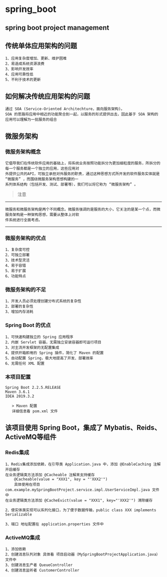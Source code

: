 # spring_boot
## spring boot project management
## 传统单体应用架构的问题
    1、应用复杂度增加、更新、维护困难
    2、易造成系统资源浪费
    3、影响开发效率
    4、应用可靠性低
    5、不利于技术的更新
## 如何解决传统应用架构的问题
    通过 SOA (Service-Oriented Architechture，面向服务架构)。
    SOA 的思路将应用中相近的功能聚合到一起，以服务的形式提供出去，因此基于 SOA 架构的应用可以理解为一批服务的组合
## 微服务架构
### 微服务架构概念
    它倡导我们在传统软件应用的基础上，将系统业务按照功能拆分为更加细粒度的服务，所拆分的每一个服务都是一个独立的应用，这些应用对
    外提供公共的API，可独立承担对外服务的职责，通过这种思想方式所开发的软件服务实体就是 “微服务” ，而围绕微服务架构思想构建的一
    系列体系结构（包括开发、测试、部署等），我们可以将它称为 “微服务架构” 。
    
   > 注意
   ***
    微服务和微服务架构是两个不同概念。微服务强调的是服务的大小，它关注的是某一个点，而微服务架构是一种架构思想，需要从整体上对软
    件系统进行全面考虑。
   ---
### 微服务架构的优点
    1、复杂度可控
    2、可独立部署
    3、技术型灵活
    4、易于容错
    5、易于扩展
    6、功能特点
### 微服务架构的不足
    1、开发人员必须处理创建分布式系统的复杂性
    2、部署的复杂性
    3、增加内存消耗
### Spring Boot 的优点
    1、可快速构建独立的 Spring 应用程序
    2、内嵌 Servlet 容器，无需独立安装容器即可运行项目
    3、对主流开发框架的无配置集成
    4、提供开箱即用的 Spring 插件，简化了 Maven 的配置
    5、自动配置 Spring，极大地提高了开发、部署效率
    6、无需任何 XML 配置
### 本项目配置
 
 ```
 Spring Boot 2.2.5.RELEASE
 Maven 3.6.1
 IDEA 2019.3.2

    > Maven 配置
    详细信息看 pom.xml 文件
```
 
## 该项目使用 Spring Boot，集成了 Mybatis、Reids、ActiveMQ等组件
### Redis集成
    1、Redis集成添加依赖，在引导类 Application.java 中，添加 @EnableCaching 注解开启缓存
    在业务逻辑类方法添加 @Cacheable 注解来支持缓存
        @Cacheable(value = "XXX1", key = "'XXX2'") 
        具体使用在项目 com.example.mySpringBootProject.service.impl.UserServiceImpl.java 文件中
    在业务逻辑类方法添加 @CacheEvict(value = "XXX1", key="'XXX2'") 清除缓存
    
    2、使实体类实现可以系列化接口，为了便于数据传输，public class XXX implements Serializable
    
    3、端口 地址配置在 application.properties 文件中
### ActiveMQ集成
    1、添加依赖
    2、创建消息队列对象 具体看 项目启动器（MySpringBootProjectApplication.java）文件中 
    3、创建消息生产者 QueueController
    4、创建消息监听者 CustomerController
